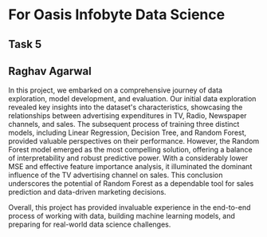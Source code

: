 # For Oasis Infobyte Data Science

## Task 5
## Raghav Agarwal

In this project, we embarked on a comprehensive journey of data exploration, model development, and evaluation. Our initial data exploration revealed key insights into the dataset's characteristics, showcasing the relationships between advertising expenditures in TV, Radio, Newspaper channels, and sales. The subsequent process of training three distinct models, including Linear Regression, Decision Tree, and Random Forest, provided valuable perspectives on their performance. However, the Random Forest model emerged as the most compelling solution, offering a balance of interpretability and robust predictive power. With a considerably lower MSE and effective feature importance analysis, it illuminated the dominant influence of the TV advertising channel on sales. This conclusion underscores the potential of Random Forest as a dependable tool for sales prediction and data-driven marketing decisions.  

Overall, this project has provided invaluable experience in the end-to-end process of working with data, building machine learning models, and preparing for real-world data science challenges.
